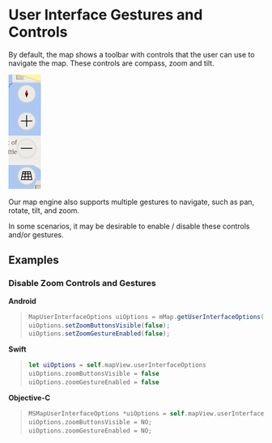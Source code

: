 # User Interface Gestures and Controls

By default, the map shows a toolbar with controls that the user can use to navigate the map. These controls are compass, zoom and tilt.

![User Interface Controls](media/User-interface-controls.png)

Our map engine also supports multiple gestures to navigate, such as pan, rotate, tilt, and zoom.

In some scenarios, it may be desirable to enable / disable these controls and/or gestures.

## Examples

### Disable Zoom Controls and Gestures

**Android**

>```java
> MapUserInterfaceOptions uiOptions = mMap.getUserInterfaceOptions();
> uiOptions.setZoomButtonsVisible(false);
> uiOptions.setZoomGestureEnabled(false);
>```

**Swift**

>```swift
> let uiOptions = self.mapView.userInterfaceOptions
> uiOptions.zoomButtonsVisible = false
> uiOptions.zoomGestureEnabled = false
>```

**Objective-C**

>```objectivec
> MSMapUserInterfaceOptions *uiOptions = self.mapView.userInterfaceOptions;
> uiOptions.zoomButtonsVisible = NO;
> uiOptions.zoomGestureEnabled = NO;
>```
